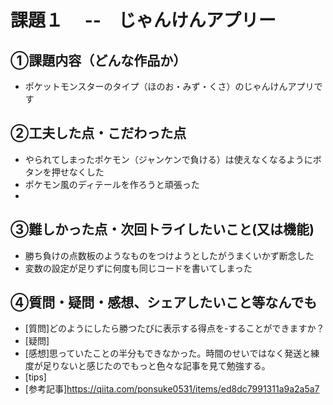 # 課題１　 --　じゃんけんアプリー

## ①課題内容（どんな作品か）
- ポケットモンスターのタイプ（ほのお・みず・くさ）のじゃんけんアプリです

## ②工夫した点・こだわった点
- やられてしまったポケモン（ジャンケンで負ける）は使えなくなるようにボタンを押せなくした
- ポケモン風のディテールを作ろうと頑張った
- 

## ③難しかった点・次回トライしたいこと(又は機能)
- 勝ち負けの点数板のようなものをつけようとしたがうまくいかず断念した
- 変数の設定が足りずに何度も同じコードを書いてしまった

## ④質問・疑問・感想、シェアしたいこと等なんでも
- [質問]どのようにしたら勝つたびに表示する得点を-することができますか？
- [疑問]
- [感想]思っていたことの半分もできなかった。時間のせいではなく発送と練度が足りないと感じたのでもっと色々な記事を見て勉強する。
- [tips]
- [参考記事]https://qiita.com/ponsuke0531/items/ed8dc7991311a9a2a5a7
